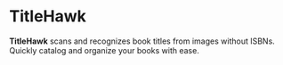 # TitleHawk
**TitleHawk** scans and recognizes book titles from images without ISBNs.  Quickly catalog and organize your books with ease.
